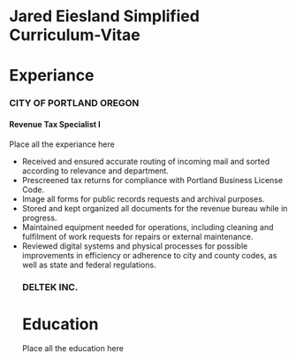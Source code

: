 # Jared Eiesland Simplified Curriculum-Vitae
<html>
  <Body>
    <h1>Experiance</h1>
      <h3>CITY OF PORTLAND OREGON</h3>
       <h4>Revenue Tax Specialist I</h4>
        <p>Place all the experiance here</p>
          <ul>
            <li> Received and ensured accurate routing of incoming mail and sorted according to relevance and department.</li>
            <li>Prescreened tax returns for compliance with Portland Business License Code. </li>
            <li>Image all forms for public records requests and archival purposes.  </li>
            <li> Stored and kept organized all documents for the revenue bureau while in progress.</li>
            <li>Maintained equipment needed for operations, including cleaning and fulfilment of work requests for repairs or external maintenance.</li> 
            <li>Reviewed digital systems and physical processes for possible improvements in efficiency or adherence to city and county codes, as well as state and federal regulations. </li>

   <h3>DELTEK INC.</h3>

   <h1>Education</h1>
    <p>Place all the education here</p>
    </body>
  </html>
